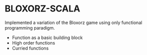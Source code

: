 # BLOXORZ-SCALA

Implemented a variation of the Bloxorz game using only functional programming paradigm. 
* Function as a basic building block
* High order functions
* Curried functions
